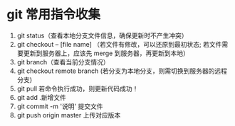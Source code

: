 # git 常用指令收集

1. git status（查看本地分支文件信息，确保更新时不产生冲突）
2. git checkout – [file name] （若文件有修改，可以还原到最初状态; 若文件需要更新到服务器上，应该先 merge 到服务器，再更新到本地）
3. git branch（查看当前分支情况）
4. git checkout remote branch (若分支为本地分支，则需切换到服务器的远程分支)
5. git pull 若命令执行成功，则更新代码成功！
6. git add .新增文件
7. git commit -m '说明' 提交文件
8. git push origin master 上传对应版本
